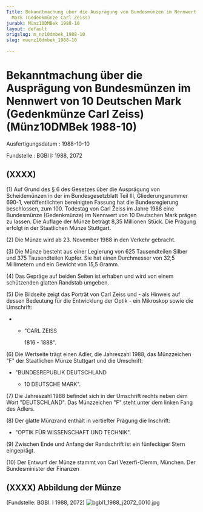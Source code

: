 ```yaml
---
Title: Bekanntmachung über die Ausprägung von Bundesmünzen im Nennwert von 10 Deutschen
  Mark (Gedenkmünze Carl Zeiss)
jurabk: Münz10DMBek 1988-10
layout: default
origslug: m_nz10dmbek_1988-10
slug: muenz10dmbek_1988-10

---
```


# Bekanntmachung über die Ausprägung von Bundesmünzen im Nennwert von 10 Deutschen Mark (Gedenkmünze Carl Zeiss) (Münz10DMBek 1988-10)

Ausfertigungsdatum
:   1988-10-10

Fundstelle
:   BGBl I: 1988, 2072

## (XXXX)

(1) Auf Grund des § 6 des Gesetzes über die Ausprägung von
Scheidemünzen in der im Bundesgesetzblatt Teil III, Gliederungsnummer
690-1, veröffentlichten bereinigten Fassung hat die Bundesregierung
beschlossen, zum 100. Todestag von Carl Zeiss im Jahre 1988 eine
Bundesmünze (Gedenkmünze) im Nennwert von 10 Deutschen Mark prägen zu
lassen. Die Auflage der Münze beträgt 8,35 Millionen Stück. Die
Prägung erfolgt in der Staatlichen Münze Stuttgart.

(2) Die Münze wird ab 23. November 1988 in den Verkehr gebracht.

(3) Die Münze besteht aus einer Legierung von 625 Tausendteilen Silber
und 375 Tausendteilen Kupfer. Sie hat einen Durchmesser von 32,5
Millimetern und ein Gewicht von 15,5 Gramm.

(4) Das Gepräge auf beiden Seiten ist erhaben und wird von einem
schützenden glatten Randstab umgeben.

(5) Die Bildseite zeigt das Porträt von Carl Zeiss und - als Hinweis
auf dessen Bedeutung für die Entwicklung der Optik - ein Mikroskop
sowie die Umschrift:

*
    *   "CARL ZEISS

        1816 - 1888".







(6) Die Wertseite trägt einen Adler, die Jahreszahl 1988, das
Münzzeichen "F" der Staatlichen Münze Stuttgart und die Umschrift:

*   "BUNDESREPUBLIK DEUTSCHLAND

    *   10 DEUTSCHE MARK".







(7) Die Jahreszahl 1988 befindet sich in der Umschrift rechts neben
dem Wort "DEUTSCHLAND". Das Münzzeichen "F" steht unter dem linken
Fang des Adlers.

(8) Der glatte Münzrand enthält in vertiefter Prägung die Inschrift:

*   "OPTIK FÜR WISSENSCHAFT UND TECHNIK".




(9) Zwischen Ende und Anfang der Randschrift ist ein fünfeckiger Stern
eingeprägt.

(10) Der Entwurf der Münze stammt von Carl Vezerfi-Clemm, München.
Der Bundesminister der Finanzen

## (XXXX) Abbildung der Münze

(Fundstelle: BGBl. I 1988, 2072)
![bgbl1_1988_j2072_0010.jpg](bgbl1_1988_j2072_0010.jpg)
